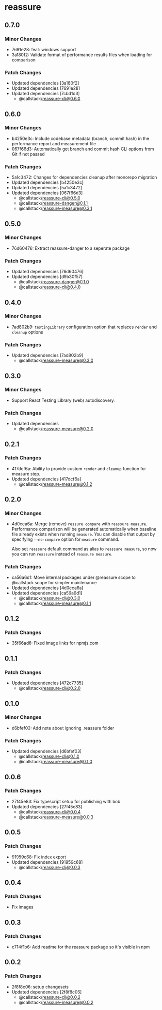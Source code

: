 # reassure

## 0.7.0

### Minor Changes

- 7691e28: feat: windows support
- 3a180f2: Validate format of performance results files when loading for comparison

### Patch Changes
- Updated dependencies [3a180f2]
- Updated dependencies [7691e28]
- Updated dependencies [7cbd1d3]
  - @callstack/reassure-cli@0.6.0

## 0.6.0

### Minor Changes

- b4250e3c: Include codebase metadata (branch, commit hash) in the performance report and measurement file
- 067f66d3: Automatically get branch and commit hash CLI options from Git if not passed

### Patch Changes

- 5a1c3472: Changes for dependencies cleanup after monorepo migration
- Updated dependencies [b4250e3c]
- Updated dependencies [5a1c3472]
- Updated dependencies [067f66d3]
  - @callstack/reassure-cli@0.5.0
  - @callstack/reassure-danger@0.1.1
  - @callstack/reassure-measure@0.3.1

## 0.5.0

### Minor Changes

- 76d60476: Extract reassure-danger to a seperate package

### Patch Changes

- Updated dependencies [76d60476]
- Updated dependencies [d9b30f57]
  - @callstack/reassure-danger@0.1.0
  - @callstack/reassure-cli@0.4.0

## 0.4.0

### Minor Changes

- 7ad802b9: `testingLibrary` configuration option that replaces `render` and `cleanup` options

### Patch Changes

- Updated dependencies [7ad802b9]
  - @callstack/reassure-measure@0.3.0

## 0.3.0

### Minor Changes

- Support React Testing Library (web) autodiscovery.

### Patch Changes

- Updated dependencies
  - @callstack/reassure-measure@0.2.0

## 0.2.1

### Patch Changes

- 417dcf6a: Ability to provide custom `render` and `cleanup` function for measure step.
- Updated dependencies [417dcf6a]
  - @callstack/reassure-measure@0.1.2

## 0.2.0

### Minor Changes

- 4d0cca6a: Merge (remove) `ressure compare` with `reassure measure`. Performance comparison will be generated automatically when baseline file already exists when running `measure`. You can disable that output by specifying `--no-compare` option for `measure` command.

  Also set `reassure` default command as alias to `reassure measure`, so now you can run `reassure` instead of `reassure measure`.

### Patch Changes

- ca56a6d1: Move internal packages under @reassure scope to @callstack scope for simpler maintenance
- Updated dependencies [4d0cca6a]
- Updated dependencies [ca56a6d1]
  - @callstack/reassure-cli@0.3.0
  - @callstack/reassure-measure@0.1.1

## 0.1.2

### Patch Changes

- 35f66ad6: Fixed image links for npmjs.com

## 0.1.1

### Patch Changes

- Updated dependencies [472c7735]
  - @callstack/reassure-cli@0.2.0

## 0.1.0

### Minor Changes

- d6bfef03: Add note about ignoring .reassure folder

### Patch Changes

- Updated dependencies [d6bfef03]
  - @callstack/reassure-cli@0.1.0
  - @callstack/reassure-measure@0.1.0

## 0.0.6

### Patch Changes

- 27f45e83: Fix typescript setup for publishing with bob
- Updated dependencies [27f45e83]
  - @callstack/reassure-cli@0.0.4
  - @callstack/reassure-measure@0.0.3

## 0.0.5

### Patch Changes

- 91959c68: Fix index export
- Updated dependencies [91959c68]
  - @callstack/reassure-cli@0.0.3

## 0.0.4

### Patch Changes

- Fix images

## 0.0.3

### Patch Changes

- c714f1b6: Add readme for the reassure package so it's visible in npm

## 0.0.2

### Patch Changes

- 2f8f8c06: setup changesets
- Updated dependencies [2f8f8c06]
  - @callstack/reassure-cli@0.0.2
  - @callstack/reassure-measure@0.0.2
